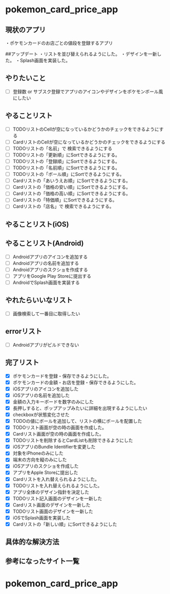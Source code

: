 # pokemon_card_price_app

## 現状のアプリ  
・ポケモンカードのお店ごとの値段を登録するアプリ  

##アップデート
・リストを並び替えられるようにした。
・デザインを一新した。
・Splash画面を実装した。


## やりたいこと
- [ ] 登録数 or サブスク登録でアプリのアイコンやデザインをポケモンボール風にしたい

## やることリスト
- [ ] TODOリストのCellが空になっているかどうかのチェックをできるようにする
- [ ] CardリストのCellが空になっているかどうかのチェックをできるようにする
- [ ] TODOリストの「名前」で 検索できるようにする
- [ ] TODOリストの「更新順」にSortできるようにする。
- [ ] TODOリストの「登録順」にSortできるようにする。
- [ ] TODOリストの「名前順」にSortできるようにする。
- [ ] TODOリストの「ボール順」にSortできるようにする。
- [ ] Cardリストの「あいうえお順」にSortできるようにする。
- [ ] Cardリストの「価格の安い順」にSortできるようにする。
- [ ] Cardリストの「価格の高い順」にSortできるようにする。
- [ ] Cardリストの「特価順」にSortできるようにする。
- [ ] Cardリストの「店名」で 検索できるようにする。

## やることリスト(iOS)

## やることリスト(Android)
- [ ] Androidアプリのアイコンを追加する
- [ ] Androidアプリの名前を追加する
- [ ] Androidアプリのスクショを作成する
- [ ] アプリをGoogle Play Storeに提出する
- [ ] AndroidでSplash画面を実装する

## やれたらいいなリスト
- [ ] 画像検索して一番目に取得したい

## errorリスト
- [ ] Androidアプリがビルドできない

## 完了リスト
- [x] ポケモンカードを登録・保存できるようにした。
- [x] ポケモンカードの金額・お店を登録・保存できるようにした。
- [x] iOSアプリのアイコンを追加した
- [x] iOSアプリの名前を追加した
- [x] 金額の入力キーボードを数字のみにした
- [x] 長押しすると、ポップアップみたいに詳細を出現するようにしたい
- [x] checkboxが状態変化させた
- [x] TODOの値にボールを追加して、リストの横にボールを配置した
- [x] TODOリスト画面が空の時の画面を作成した。
- [x] Cardリスト画面が空の時の画面を作成した。
- [x] TODOリストを削除するとCardListも削除できるようにした
- [x] iOSアプリのBundle Identifierを変更した
- [x] 対象をiPhoneのみにした
- [x] 端末の方向を縦のみにした
- [x] iOSアプリのスクショを作成した
- [x] アプリをApple Storeに提出した
- [x] Cardリストを入れ替えられるようにした。
- [x] TODOリストを入れ替えられるようにした。
- [x] アプリ全体のデザイン指針を決定した
- [x] TODOリスト記入画面のデザインを一新した
- [x] Cardリスト画面のデザインを一新した
- [x] TODOリスト画面のデザインを一新した
- [x] iOSでSplash画面を実装した
- [x] Cardリストの「新しい順」にSortできるようにした

## 具体的な解決方法

## 参考になったサイト一覧

# pokemon_card_price_app

